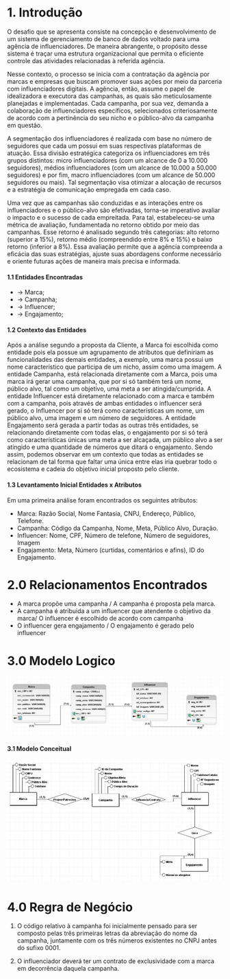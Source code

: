# 1. Introdução

O desafio que se apresenta consiste na concepção e desenvolvimento de um sistema de gerenciamento de banco de dados voltado para uma agência de influenciadores. De maneira abrangente, o propósito desse sistema é traçar uma estrutura organizacional que permita o eficiente controle das atividades relacionadas à referida agência. 

Nesse contexto, o processo se inicia com a contratação da agência por marcas e empresas que buscam promover suas ações por meio da parceria com influenciadores digitais. A agência, então, assume o papel de idealizadora e executora das campanhas, as quais são meticulosamente planejadas e implementadas. Cada campanha, por sua vez, demanda a colaboração de influenciadores específicos, selecionados criteriosamente de acordo com a pertinência do seu nicho e o público-alvo da campanha em questão.

A segmentação dos influenciadores é realizada com base no número de seguidores que cada um possui em suas respectivas plataformas de atuação. Essa divisão estratégica categoriza os influenciadores em três grupos distintos: micro influenciadores (com um alcance de 0 a 10.000 seguidores), médios influenciadores (com um alcance de 10.000 a 50.000 seguidores) e por fim, macro influenciadores (com um alcance de 50.000 seguidores ou mais). Tal segmentação visa otimizar a alocação de recursos e a estratégia de comunicação empregada em cada caso.

Uma vez que as campanhas são conduzidas e as interações entre os influenciadores e o público-alvo são efetivadas, torna-se imperativo avaliar o impacto e o sucesso de cada empreitada. Para tal, estabeleceu-se uma métrica de avaliação, fundamentada no retorno obtido por meio das campanhas. Esse retorno é analisado segundo três categorias: alto retorno (superior a 15%), retorno médio (compreendido entre 8% e 15%) e baixo retorno (inferior a 8%). Essa avaliação permite que a agência compreenda a eficácia das suas estratégias, ajuste suas abordagens conforme necessário e oriente futuras ações de maneira mais precisa e informada.

#### 1.1 Entidades Encontradas
<ul>
<li>→ Marca;</li>
<li>→ Campanha;</li> 
<li>→ Influencer;</li> 
<li>→ Engajamento;</li> 
</ul>

#### 1.2 Contexto das Entidades
Após a análise segundo a proposta da Cliente, a Marca foi escolhida como entidade pois ela possue um agrupamento de atributos que definiriam as funcionalidades das demais entidades, a exemplo, uma marca possui um nome característico que participa de um nicho, assim como uma imagem.
A entidade Campanha, está relacionada diretamente com a Marca, pois uma marca irá gerar uma campanha, que por si só também terá um nome, público alvo, tal como um objetivo, uma meta a ser atingida/cumprida.
A entidade Influencer está diretamente relacionado com a marca e também com a campanha, pois através de ambas entidades o influencer será gerado, o Influencer por si só terá como características um nome, um público alvo, uma imagem e um número de seguidores.
A entidade Engajamento será gerada a partir todas as outras três entidades, se relacionando diretamente com todas elas, o engajamento por si só terá como características únicas uma meta a ser alcaçada, um público alvo a ser atingido e uma quantidade de números que ditará o engajamento.
Sendo assim, podemos observar em um contexto que todas as entidades se relacionam de tal forma que faltar uma única entre elas iria quebrar todo o ecosistema e cadeia do objetivo inicial proposto pelo cliente.

#### 1.3  Levantamento Inicial Entidades x Atributos
Em uma primeira análise foram encontrados os seguintes atributos:
<ul>
<li> Marca: Razão Social, Nome Fantasia, CNPJ, Endereço, Público, Telefone.</li>
<li> Campanha: Código da Campanha, Nome, Meta, Público Alvo, Duração.</li>
<li> Influencer: Nome, CPF, Número de telefone, Número de seguidores, Imagem </li>
<li> Engajamento: Meta, Número (curtidas, comentários e afins), ID do Engajamento.</li>
</ul>

# 2.0 Relacionamentos Encontrados
<ul>
<li> A marca propõe uma campanha / A campanha é proposta pela marca.</li>
<li> A campanha é atribuida a um influencer que atendente o objetivo da marca/ O influencer é escolhido de acordo com campanha</li>
<li> O influencer gera engajamento / O engajamento é gerado pelo influencer</li>
</ul>

# 3.0 Modelo Logico

<img src="https://github.com/ICEI-PUC-Minas-PPC-CC/ppc-cc-2023-2-bd-noite-bd-influencer/blob/main/Imagem1.png">

#### 3.1 Modelo Conceitual

<img src="https://github.com/ICEI-PUC-Minas-PPC-CC/ppc-cc-2023-2-bd-noite-bd-influencer/blob/main/Modelo Conceitual.jpg">

# 4.0 Regra de Negócio 

1. O código relativo à campanha foi inicialmente pensado para ser composto pelas três primeiras letras da abreviação do nome da campanha, juntamente com os três números existentes no CNPJ antes do sufixo 0001.

2. O influenciador deverá ter um contrato de exclusividade com a marca em decorrência daquela campanha.
